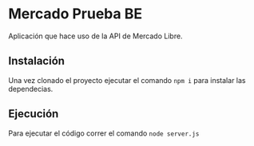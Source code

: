 # Mercado Prueba BE

Aplicación que hace uso de la API de Mercado Libre.

## Instalación

Una vez clonado el proyecto ejecutar el comando `npm i` para instalar las dependecias.

## Ejecución

Para ejecutar el código correr el comando `node server.js`
